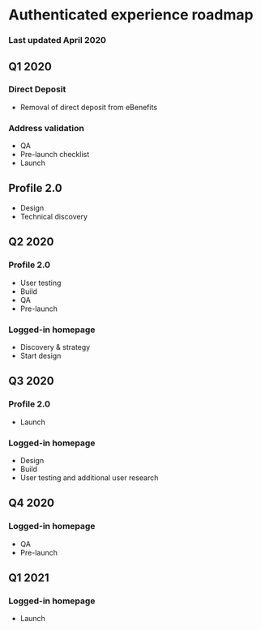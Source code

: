 # Authenticated experience roadmap

### Last updated April 2020

## Q1 2020

### Direct Deposit
- Removal of direct deposit from eBenefits

### Address validation
- QA
- Pre-launch checklist
- Launch

## Profile 2.0
- Design
- Technical discovery

## Q2 2020

### Profile 2.0
- User testing
- Build
- QA
- Pre-launch

### Logged-in homepage
- Discovery & strategy
- Start design

## Q3 2020

### Profile 2.0

- Launch

### Logged-in homepage
- Design
- Build
- User testing and additional user research

## Q4 2020

### Logged-in homepage

- QA
- Pre-launch

## Q1 2021

### Logged-in homepage

- Launch
